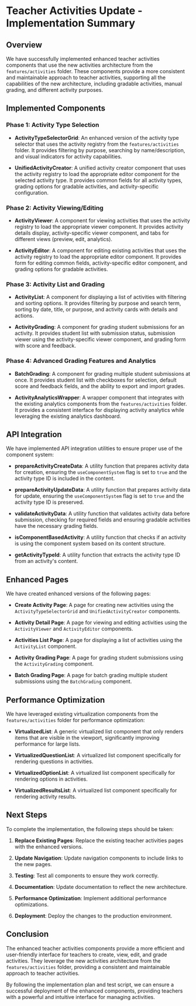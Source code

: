 # Teacher Activities Update - Implementation Summary

## Overview

We have successfully implemented enhanced teacher activities components that use the new activities architecture from the `features/activities` folder. These components provide a more consistent and maintainable approach to teacher activities, supporting all the capabilities of the new architecture, including gradable activities, manual grading, and different activity purposes.

## Implemented Components

### Phase 1: Activity Type Selection

- **ActivityTypeSelectorGrid**: An enhanced version of the activity type selector that uses the activity registry from the `features/activities` folder. It provides filtering by purpose, searching by name/description, and visual indicators for activity capabilities.

- **UnifiedActivityCreator**: A unified activity creator component that uses the activity registry to load the appropriate editor component for the selected activity type. It provides common fields for all activity types, grading options for gradable activities, and activity-specific configuration.

### Phase 2: Activity Viewing/Editing

- **ActivityViewer**: A component for viewing activities that uses the activity registry to load the appropriate viewer component. It provides activity details display, activity-specific viewer component, and tabs for different views (preview, edit, analytics).

- **ActivityEditor**: A component for editing existing activities that uses the activity registry to load the appropriate editor component. It provides form for editing common fields, activity-specific editor component, and grading options for gradable activities.

### Phase 3: Activity List and Grading

- **ActivityList**: A component for displaying a list of activities with filtering and sorting options. It provides filtering by purpose and search term, sorting by date, title, or purpose, and activity cards with details and actions.

- **ActivityGrading**: A component for grading student submissions for an activity. It provides student list with submission status, submission viewer using the activity-specific viewer component, and grading form with score and feedback.

### Phase 4: Advanced Grading Features and Analytics

- **BatchGrading**: A component for grading multiple student submissions at once. It provides student list with checkboxes for selection, default score and feedback fields, and the ability to export and import grades.

- **ActivityAnalyticsWrapper**: A wrapper component that integrates with the existing analytics components from the `features/activities` folder. It provides a consistent interface for displaying activity analytics while leveraging the existing analytics dashboard.

## API Integration

We have implemented API integration utilities to ensure proper use of the component system:

- **prepareActivityCreateData**: A utility function that prepares activity data for creation, ensuring the `useComponentSystem` flag is set to `true` and the activity type ID is included in the content.

- **prepareActivityUpdateData**: A utility function that prepares activity data for update, ensuring the `useComponentSystem` flag is set to `true` and the activity type ID is preserved.

- **validateActivityData**: A utility function that validates activity data before submission, checking for required fields and ensuring gradable activities have the necessary grading fields.

- **isComponentBasedActivity**: A utility function that checks if an activity is using the component system based on its content structure.

- **getActivityTypeId**: A utility function that extracts the activity type ID from an activity's content.

## Enhanced Pages

We have created enhanced versions of the following pages:

- **Create Activity Page**: A page for creating new activities using the `ActivityTypeSelectorGrid` and `UnifiedActivityCreator` components.

- **Activity Detail Page**: A page for viewing and editing activities using the `ActivityViewer` and `ActivityEditor` components.

- **Activities List Page**: A page for displaying a list of activities using the `ActivityList` component.

- **Activity Grading Page**: A page for grading student submissions using the `ActivityGrading` component.

- **Batch Grading Page**: A page for batch grading multiple student submissions using the `BatchGrading` component.

## Performance Optimization

We have leveraged existing virtualization components from the `features/activities` folder for performance optimization:

- **VirtualizedList**: A generic virtualized list component that only renders items that are visible in the viewport, significantly improving performance for large lists.

- **VirtualizedQuestionList**: A virtualized list component specifically for rendering questions in activities.

- **VirtualizedOptionList**: A virtualized list component specifically for rendering options in activities.

- **VirtualizedResultsList**: A virtualized list component specifically for rendering activity results.

## Next Steps

To complete the implementation, the following steps should be taken:

1. **Replace Existing Pages**: Replace the existing teacher activities pages with the enhanced versions.

2. **Update Navigation**: Update navigation components to include links to the new pages.

3. **Testing**: Test all components to ensure they work correctly.

4. **Documentation**: Update documentation to reflect the new architecture.

5. **Performance Optimization**: Implement additional performance optimizations.

6. **Deployment**: Deploy the changes to the production environment.

## Conclusion

The enhanced teacher activities components provide a more efficient and user-friendly interface for teachers to create, view, edit, and grade activities. They leverage the new activities architecture from the `features/activities` folder, providing a consistent and maintainable approach to teacher activities.

By following the implementation plan and test script, we can ensure a successful deployment of the enhanced components, providing teachers with a powerful and intuitive interface for managing activities.
